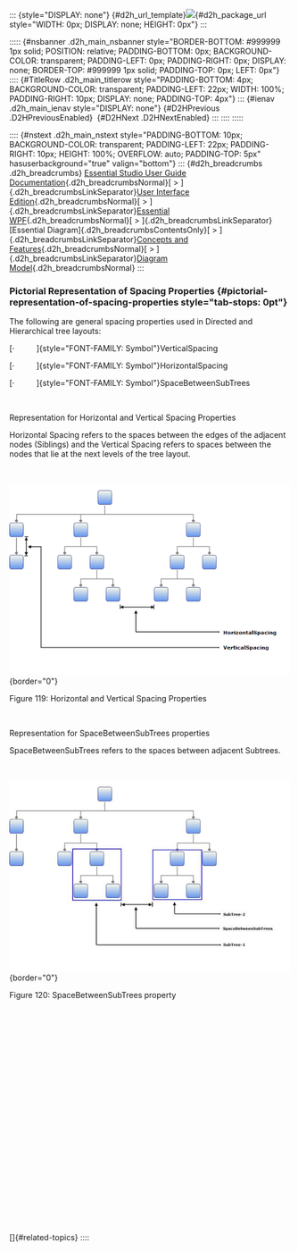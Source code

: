 ::: {style="DISPLAY: none"}
[](ms-xhelp:///?Id=d2h_url_template){#d2h_url_template}![](!package_url!){#d2h_package_url style="WIDTH: 0px; DISPLAY: none; HEIGHT: 0px"}
:::

::::: {#nsbanner .d2h_main_nsbanner style="BORDER-BOTTOM: #999999 1px solid; POSITION: relative; PADDING-BOTTOM: 0px; BACKGROUND-COLOR: transparent; PADDING-LEFT: 0px; PADDING-RIGHT: 0px; DISPLAY: none; BORDER-TOP: #999999 1px solid; PADDING-TOP: 0px; LEFT: 0px"}
:::: {#TitleRow .d2h_main_titlerow style="PADDING-BOTTOM: 4px; BACKGROUND-COLOR: transparent; PADDING-LEFT: 22px; WIDTH: 100%; PADDING-RIGHT: 10px; DISPLAY: none; PADDING-TOP: 4px"}
::: {#ienav .d2h_main_ienav style="DISPLAY: none"}
[](ms-xhelp:///?Id=b2b659fa-334b-440a-aff9-3fef9a48744c){#D2HPrevious .D2HPreviousEnabled}  [](ms-xhelp:///?Id=1f1ec7d5-2d2d-425b-967f-f948519bdde0){#D2HNext .D2HNextEnabled}
:::
::::
:::::

:::: {#nstext .d2h_main_nstext style="PADDING-BOTTOM: 10px; BACKGROUND-COLOR: transparent; PADDING-LEFT: 22px; PADDING-RIGHT: 10px; HEIGHT: 100%; OVERFLOW: auto; PADDING-TOP: 5px" hasuserbackground="true" valign="bottom"}
::: {#d2h_breadcrumbs .d2h_breadcrumbs}
[Essential Studio User Guide Documentation](ms-xhelp:///?Id=12457748-09e3-4d74-a240-8e049cedf030){.d2h_breadcrumbsNormal}[ \> ]{.d2h_breadcrumbsLinkSeparator}[User Interface Edition](ms-xhelp:///?Id=c29296b7-531c-413b-a0ec-488ca1f7f669){.d2h_breadcrumbsNormal}[ \> ]{.d2h_breadcrumbsLinkSeparator}[Essential WPF](ms-xhelp:///?Id=7f4f82c5-151c-4262-94d0-75c4626c77bc){.d2h_breadcrumbsNormal}[ \> ]{.d2h_breadcrumbsLinkSeparator}[Essential Diagram]{.d2h_breadcrumbsContentsOnly}[ \> ]{.d2h_breadcrumbsLinkSeparator}[Concepts and Features](ms-xhelp:///?Id=8625d466-6e21-495a-b811-4ecee754da81){.d2h_breadcrumbsNormal}[ \> ]{.d2h_breadcrumbsLinkSeparator}[Diagram Model](ms-xhelp:///?Id=1442c676-f993-4e57-8811-297030794ef0){.d2h_breadcrumbsNormal}
:::

### Pictorial Representation of Spacing Properties {#pictorial-representation-of-spacing-properties style="tab-stops: 0pt"}

The following are general spacing properties used in Directed and Hierarchical tree layouts:

[·          ]{style="FONT-FAMILY: Symbol"}VerticalSpacing

[·          ]{style="FONT-FAMILY: Symbol"}HorizontalSpacing

[·          ]{style="FONT-FAMILY: Symbol"}SpaceBetweenSubTrees

 

Representation for Horizontal and Vertical Spacing Properties

Horizontal Spacing refers to the spaces between the edges of the adjacent nodes (Siblings) and the Vertical Spacing refers to spaces between the nodes that lie at the next levels of the tree layout.

 

![Description: C:\\Users\\jeganr\\AppData\\Local\\Temp\\Rar\$DI01.402\\HR&vr.png](ImagesExt/image82_124.png){border="0"}

Figure 119: Horizontal and Vertical Spacing Properties

 

Representation for SpaceBetweenSubTrees properties

SpaceBetweenSubTrees refers to the spaces between adjacent Subtrees.

 

![](ImagesExt/image82_125.jpg){border="0"}

Figure 120: SpaceBetweenSubTrees property

 

 

 

 

 

 

 

 

 

 

 

 

 

[]{#related-topics}
::::

